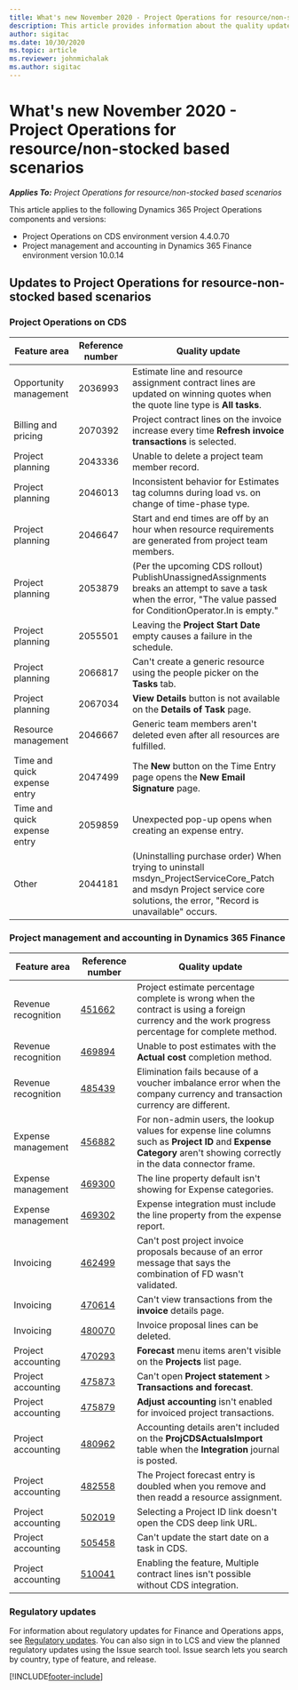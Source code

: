```yaml
---
title: What's new November 2020 - Project Operations for resource/non-stocked based scenarios
description: This article provides information about the quality updates available in the November 2020 release of Project Operations for resource/non-stocked based scenarios.
author: sigitac
ms.date: 10/30/2020
ms.topic: article
ms.reviewer: johnmichalak
ms.author: sigitac
---
```


# What's new November 2020 - Project Operations for resource/non-stocked based scenarios

_**Applies To:** Project Operations for resource/non-stocked based scenarios_

This article applies to the following Dynamics 365 Project Operations components and versions:

- Project Operations on CDS environment version 4.4.0.70
- Project management and accounting in Dynamics 365 Finance environment version 10.0.14

## Updates to Project Operations for resource-non-stocked based scenarios

### Project Operations on CDS

| Feature area                 | Reference number | Quality update                                                                                                                                                                    |
|------------------------------|------------------|-----------------------------------------------------------------------------------------------------------------------------------------------------------------------------------|
| Opportunity management       | 2036993          | Estimate line and resource   assignment contract lines are updated on winning quotes when the quote line   type is **All tasks**.                                                 |
| Billing and pricing          | 2070392          | Project contract lines on the   invoice increase every time **Refresh invoice transactions** is selected.                                                                         |
| Project planning             | 2043336          | Unable to delete a project team   member record.                                                                                                                                  |
| Project planning             | 2046013          | Inconsistent behavior for   Estimates tag columns during load vs. on change of time-phase type.                                                                                   |
| Project planning             | 2046647          | Start and end times are off by   an hour when resource requirements are generated from project team members.                                                                      |
| Project planning             | 2053879          | (Per the upcoming CDS rollout)   PublishUnassignedAssignments breaks an attempt to save a task when the error, "The value passed for ConditionOperator.In is empty."                       |
| Project planning             | 2055501          | Leaving the **Project Start   Date** empty causes a failure in the schedule.                                                                                                      |
| Project planning             | 2066817          | Can't create a generic resource   using the people picker on the **Tasks** tab.                                                                                                   |
| Project planning             | 2067034          | **View Details** button is not   available on the **Details of Task** page.                                                                                                       |
| Resource management          | 2046667          | Generic team members aren't   deleted even after all resources are fulfilled.                                                                                                    |
| Time and quick expense entry | 2047499          | The **New** button on the Time   Entry page opens the **New Email Signature** page.                                                                                               |
| Time and quick expense entry | 2059859          | Unexpected pop-up opens when   creating an expense entry.                                                                                                                         |
| Other                        | 2044181          | (Uninstalling purchase order)   When trying to uninstall msdyn_ProjectServiceCore_Patch and msdyn Project   service core solutions, the error, "Record is unavailable"   occurs.  |

### Project management and accounting in Dynamics 365 Finance

| Feature area        | Reference number | Quality update                                                                                                                                                            |
|---------------------|------------------|---------------------------------------------------------------------------------------------------------------------------------------------------------------------------|
| Revenue recognition | [451662](https://fix.lcs.dynamics.com/Issue/Details/?bugId=451662)           | Project estimate percentage   complete is wrong when the contract is using a foreign currency and the work   progress percentage for complete method.                     |
| Revenue recognition | [469894](https://fix.lcs.dynamics.com/Issue/Details/?bugId=469894)           | Unable to post estimates with   the **Actual cost** completion method.                                                                                                    |
| Revenue recognition | [485439](https://fix.lcs.dynamics.com/Issue/Details/?bugId=485439)           | Elimination fails because of a   voucher imbalance error when the company currency and transaction currency   are different.                                              |
| Expense management  | [456882](https://fix.lcs.dynamics.com/Issue/Details/?bugId=456822)           | For non-admin users, the lookup   values for expense line columns such as **Project ID** and **Expense   Category** aren't showing correctly in the data connector frame. |
| Expense management  | [469300](https://fix.lcs.dynamics.com/Issue/Details/?bugId=469300)           | The line property default isn't   showing for Expense categories.                                                                                                         |
| Expense management  | [469302](https://fix.lcs.dynamics.com/Issue/Details/?bugId=469302)           | Expense integration must include   the line property from the expense report.                                                                                             |
| Invoicing           | [462499](https://fix.lcs.dynamics.com/Issue/Details/?bugId=462499)           | Can't post project invoice   proposals because of an error message that says the combination of FD wasn't   validated.                                                    |
| Invoicing           | [470614](https://fix.lcs.dynamics.com/Issue/Details/?bugId=470614)           | Can't view transactions from the   **invoice** details page.                                                                                                              |
| Invoicing           | [480070](https://fix.lcs.dynamics.com/Issue/Details/?bugId=480070)           | Invoice proposal lines can be   deleted.                                                                                                                                  |
| Project accounting  | [470293](https://fix.lcs.dynamics.com/Issue/Details/?bugId=470293)           | **Forecast** menu items aren't   visible on the **Projects** list page.                                                                                                   |
| Project accounting  | [475873](https://fix.lcs.dynamics.com/Issue/Details/?bugId=475873)           | Can't open **Project statement**   > **Transactions and forecast**.                                                                                                       |
| Project accounting  | [475879](https://fix.lcs.dynamics.com/Issue/Details/?bugId=475879)           | **Adjust accounting** isn't   enabled for invoiced project transactions.                                                                                                  |
| Project accounting  | [480962](https://fix.lcs.dynamics.com/Issue/Details/?bugId=480962)           | Accounting details aren't   included on the **ProjCDSActualsImport** table when the **Integration**   journal is posted.                                                  |
| Project accounting  | [482558](https://fix.lcs.dynamics.com/Issue/Details/?bugId=482558)           | The Project forecast entry is   doubled when you remove and then readd a resource assignment.                                                                            |
| Project accounting  | [502019](https://fix.lcs.dynamics.com/Issue/Details/?bugId=502019)           | Selecting a Project ID link   doesn't open the CDS deep link URL.                                                                                                         |
| Project accounting  | [505458](https://fix.lcs.dynamics.com/Issue/Details/?bugId=505458)           | Can't update the start date on a   task in CDS.                                                                                                                           |
| Project accounting  | [510041](https://fix.lcs.dynamics.com/Issue/Details/?bugId=510041)           | Enabling the feature, Multiple contract lines isn't possible without CDS integration.                                                                                   |

### Regulatory updates
For information about regulatory updates for Finance and Operations apps, see [Regulatory updates](/dynamics365/finance/localizations/regulatory-updates). You can also sign in to LCS and view the planned regulatory updates using the Issue search tool. Issue search lets you search by country, type of feature, and release.


[!INCLUDE[footer-include](../includes/footer-banner.md)]